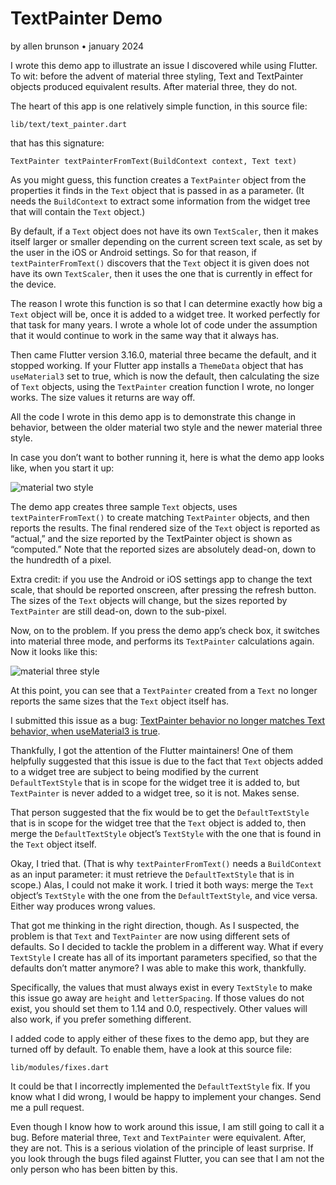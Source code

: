 # TextPainter Demo
by allen brunson • january 2024

I wrote this demo app to illustrate an issue I discovered while using Flutter. To wit: before the advent of material three styling, Text and TextPainter objects produced equivalent results. After material three, they do not.

The heart of this app is one relatively simple function, in this source file:

  `lib/text/text_painter.dart`
  
that has this signature:

  `TextPainter textPainterFromText(BuildContext context, Text text)`  

As you might guess, this function creates a `TextPainter` object from the properties it finds in the `Text` object that is passed in as a parameter. (It needs the `BuildContext` to extract some information from the widget tree that will contain the `Text` object.)

By default, if a `Text` object does not have its own `TextScaler`, then it makes itself larger or smaller depending on the current screen text scale, as set by the user in the iOS or Android settings. So for that reason, if `textPainterFromText()` discovers that the `Text` object it is given does not have its own `TextScaler`, then it uses the one that is currently in effect for the device.

The reason I wrote this function is so that I can determine exactly how big a `Text` object will be, once it is added to a widget tree. It worked perfectly for that task for many years. I wrote a whole lot of code under the assumption that it would continue to work in the same way that it always has.

Then came Flutter version 3.16.0, material three became the default, and it stopped working. If your Flutter app installs a `ThemeData` object that has `useMaterial3` set to true, which is now the default, then calculating the size of `Text` objects, using the `TextPainter` creation function I wrote, no longer works. The size values it returns are way off.

All the code I wrote in this demo app is to demonstrate this change in behavior, between the older material two style and the newer material three style.

In case you don’t want to bother running it, here is what the demo app looks like, when you start it up:

![material two style](material2.png)

The demo app creates three sample `Text` objects, uses `textPainterFromText()` to create matching `TextPainter` objects, and then reports the results. The final rendered size of the `Text` object is reported as “actual,” and the size reported by the TextPainter object is shown as “computed.” Note that the reported sizes are absolutely dead-on, down to the hundredth of a pixel.

Extra credit: if you use the Android or iOS settings app to change the text scale, that should be reported onscreen, after pressing the refresh button. The sizes of the `Text` objects will change, but the sizes reported by `TextPainter` are still dead-on, down to the sub-pixel.

Now, on to the problem. If you press the demo app’s check box, it switches into material three mode, and performs its `TextPainter` calculations again. Now it looks like this:

![material three style](material3.png)

At this point, you can see that a `TextPainter` created from a `Text` no longer reports the same sizes that the `Text` object itself has.

I submitted this issue as a bug: [TextPainter behavior no longer matches Text behavior, when useMaterial3 is true](https://github.com/flutter/flutter/issues/141172).

Thankfully, I got the attention of the Flutter maintainers! One of them helpfully suggested that this issue is due to the fact that `Text` objects added to a widget tree are subject to being modified by the current `DefaultTextStyle` that is in scope for the widget tree it is added to, but `TextPainter` is never added to a widget tree, so it is not. Makes sense.

That person suggested that the fix would be to get the `DefaultTextStyle` that is in scope for the widget tree that the `Text` object is added to, then merge the `DefaultTextStyle` object’s `TextStyle` with the one that is found in the `Text` object itself.

Okay, I tried that. (That is why `textPainterFromText()` needs a `BuildContext` as an input parameter: it must retrieve the `DefaultTextStyle` that is in scope.) Alas, I could not make it work. I tried it both ways: merge the `Text` object’s `TextStyle` with the one from the `DefaultTextStyle`, and vice versa. Either way produces wrong values.

That got me thinking in the right direction, though. As I suspected, the problem is that `Text` and `TextPainter` are now using different sets of defaults. So I decided to tackle the problem in a different way. What if every `TextStyle` I create has all of its important parameters specified, so that the defaults don’t matter anymore? I was able to make this work, thankfully.

Specifically, the values that must always exist in every `TextStyle` to make this issue go away are `height` and `letterSpacing`. If those values do not exist, you should set them to 1.14 and 0.0, respectively. Other values will also work, if you prefer something different.

I added code to apply either of these fixes to the demo app, but they are turned off by default. To enable them, have a look at this source file:

  `lib/modules/fixes.dart`
  
It could be that I incorrectly implemented the `DefaultTextStyle` fix. If you know what I did wrong, I would be happy to implement your changes. Send me a pull request.

Even though I know how to work around this issue, I am still going to call it a bug. Before material three, `Text` and `TextPainter` were equivalent. After, they are not. This is a serious violation of the principle of least surprise. If you look through the bugs filed against Flutter, you can see that I am not the only person who has been bitten by this.
